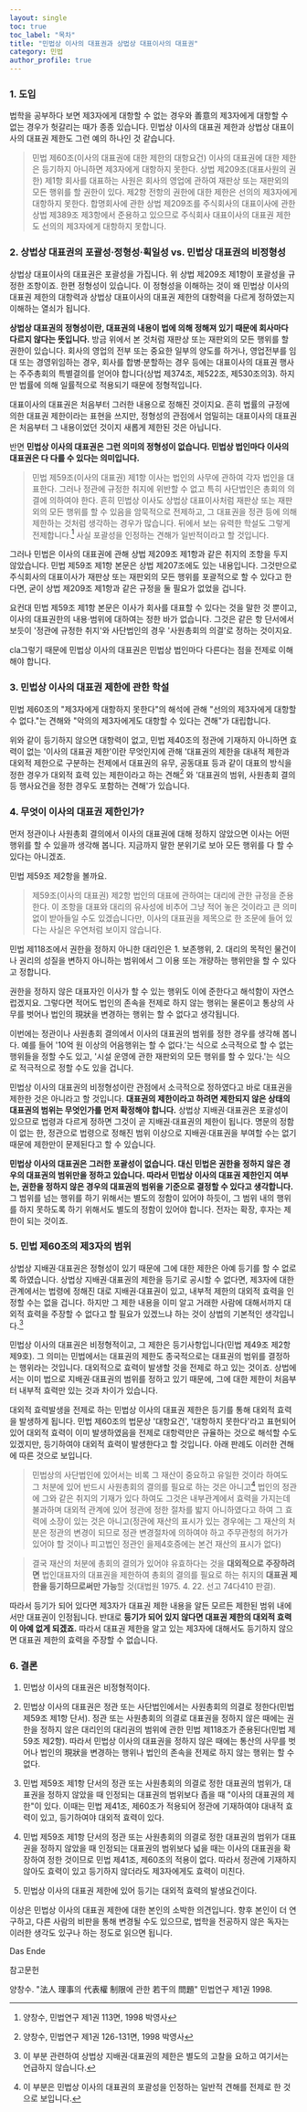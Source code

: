 ```yaml
---
layout: single
toc: true
toc_label: "목차"
title: "민법상 이사의 대표권과 상법상 대표이사의 대표권"
category: 민법
author_profile: true
---
```

### 1. 도입
법학을 공부하다 보면 제3자에게 대항할 수 없는 경우와 善意의 제3자에게 대항할 수 없는 경우가 헛갈리는 때가 종종 있습니다. 민법상 이사의 대표권 제한과 상법상 대표이사의 대표권 제한도 그런 예의 하나인 것 같습니다.
> 민법 제60조(이사의 대표권에 대한 제한의 대항요건) 이사의 대표권에 대한 제한은 등기하지 아니하면 제3자에게 대항하지 못한다.
> 상법 제209조(대표사원의 권한) 제1항 회사를 대표하는 사원은 회사의 영업에 관하여 재판상 또는 재판외의 모든 행위를 할 권한이 있다.
> 제2항 전항의 권한에 대한 제한은 선의의 제3자에게 대항하지 못한다.
합명회사에 관한 상법 제209조를 주식회사의 대표이사에 관한 상법 제389조 제3항에서 준용하고 있으므로 주식회사 대표이사의 대표권 제한도 선의의 제3자에게 대항하지 못합니다.

### 2. 상법상 대표권의 포괄성·정형성·획일성 vs. 민법상 대표권의 비정형성
상법상 대표이사의 대표권은 포괄성을 가집니다. 위 상법 제209조 제1항이 포괄성을 규정한 조항이죠. 한편 정형성이 있습니다. 이 정형성을 이해하는 것이 왜 민법상 이사의 대표권 제한의 대항력과 상법상 대표이사의 대표권 제한의 대항력을 다르게 정하였는지 이해하는 열쇠가 됩니다.

**상법상 대표권의 정형성이란, 대표권의 내용이 법에 의해 정해져 있기 때문에 회사마다 다르지 않다는 뜻입니다.** 방금 위에서 본 것처럼 재판상 또는 재판외의 모든 행위를 할 권한이 있습니다. 회사의 영업의 전부 또는 중요한 일부의 양도를 하거나, 영업전부를 임대 또는 경영위임하는 경우, 회사를 합병·분할하는 경우 등에는 대표이사의 대표권 행사는 주주총회의 특별결의를 얻어야 합니다(상법 제374조, 제522조, 제530조의3). 하지만 법률에 의해 일률적으로 적용되기 때문에 정형적입니다.

대표이사의 대표권은 처음부터 그러한 내용으로 정해진 것이지요. 흔히 법률의 규정에 의한 대표권 제한이라는 표현을 쓰지만, 정형성의 관점에서 엄밀히는 대표이사의 대표권은 처음부터 그 내용이었던 것이지 새롭게 제한된 것은 아닙니다.

반면 **민법상 이사의 대표권은 그런 의미의 정형성이 없습니다. 민법상 법인마다 이사의 대표권은 다 다를 수 있다는 의미입니다.**
> 민법 제59조(이사의 대표권) 제1항 이사는 법인의 사무에 관하여 각자 법인을 대표한다. 그러나 정관에 규정한 취지에 위반할 수 없고 특히 사단법인은 총회의 의결에 의하여야 한다.
흔히 민법상 이사도 상법상 대표이사처럼 재판상 또는 재판외의 모든 행위를 할 수 있음을 암묵적으로 전제하고, 그 대표권을 정관 등에 의해 제한하는 것처럼 생각하는 경우가 많습니다. 뒤에서 보는 유력한 학설도 그렇게 전제합니다.[^1] 사실 포괄성을 인정하는 견해가 일반적이라고 할 것입니다.

그러나 민법은 이사의 대표권에 관해 상법 제209조 제1항과 같은 취지의 조항을 두지 않았습니다. 민법 제59조 제1항 본문은 상법 제207조에도 있는 내용입니다. 그것만으로 주식회사의 대표이사가 재판상 또는 재판외의 모든 행위를 포괄적으로 할 수 있다고 한다면, 굳이 상법 제209조 제1항과 같은 규정을 둘 필요가 없었을 겁니다.

요컨대 민법 제59조 제1항 본문은 이사가 회사를 대표할 수 있다는 것을 말한 것 뿐이고, 이사의 대표권한의 내용·범위에 대하여는 정한 바가 없습니다. 그것은 같은 항 단서에서 보듯이 '정관에 규정한 취지'와 사단법인의 경우 '사원총회의 의결'로 정하는 것이지요.

cla그렇기 때문에 민법상 이사의 대표권은 민법상 법인마다 다른다는 점을 전제로 이해해야 합니다.

### 3. 민법상 이사의 대표권 제한에 관한 학설
민법 제60조의 "제3자에게 대항하지 못한다"의 해석에 관해 "선의의 제3자에게 대항할 수 없다."는 견해와 "악의의 제3자에게도 대항할 수 있다는 견해"가 대립합니다.

위와 같이 등기하지 않으면 대항력이 없고, 민법 제40조의 정관에 기재하지 아니하면 효력이 없는 '이사의 대표권 제한'이란 무엇인지에 관해 '대표권의 제한을 대내적 제한과 대외적 제한으로 구분하는 전제에서 대표권의 유무, 공동대표 등과 같이 대표의 방식을 정한 경우가 대외적 효력 있는 제한이라고 하는 견해[^2] 와 '대표권의 범위, 사원총회 결의 등 행사요건을 정한 경우도 포함하는 견해'가 있습니다.

### 4. 무엇이 이사의 대표권 제한인가?
먼저 정관이나 사원총회 결의에서 이사의 대표권에 대해 정하지 않았으면 이사는 어떤 행위를 할 수 있을까 생각해 봅니다. 지금까지 말한 분위기로 보아 모든 행위를 다 할 수 있다는 아니겠죠.

민법 제59조 제2항을 볼까요.
> 제59조(이사의 대표권) 제2항 법인의 대표에 관하여는 대리에 관한 규정을 준용한다.
이 조항을 대표와 대리의 유사성에 비추어 그냥 적어 놓은 것이라고 큰 의미 없이 받아들일 수도 있겠습니다만, 이사의 대표권을 제목으로 한 조문에 들어 있다는 사실은 우연처럼 보이지 않습니다.

민법 제118조에서 권한을 정하지 아니한 대리인은 1. 보존행위, 2. 대리의 목적인 물건이나 권리의 성질을 변하지 아니하는 범위에서 그 이용 또는 개량하는 행위만을 할 수 있다고 정합니다.

권한을 정하지 않은 대표자인 이사가 할 수 있는 행위도 이에 준한다고 해석함이 자연스럽겠지요. 그렇다면 적어도 법인의 존속을 전제로 하지 않는 행위는 물론이고 통상의 사무를 벗어나 법인의 現狀을 변경하는 행위는 할 수 없다고 생각됩니다.

이번에는 정관이나 사원총회 결의에서 이사의 대표권의 범위를 정한 경우를 생각해 봅니다. 예를 들어 '10억 원 이상의 어음행위는 할 수 없다.'는 식으로 소극적으로 할 수 없는 행위들을 정할 수도 있고, '시설 운영에 관한 재판외의 모든 행위를 할 수 있다.'는 식으로 적극적으로 정할 수도 있을 겁니다.

민법상 이사의 대표권의 비정형성이란 관점에서 소극적으로 정하였다고 바로 대표권을 제한한 것은 아니라고 할 것입니다. **대표권의 제한이라고 하려면 제한되지 않은 상태의 대표권의 범위는 무엇인가를 먼저 확정해야 합니다.** 상법상 지배권·대표권은 포괄성이 있으므로 법령과 다르게 정하면 그것이 곧 지배권·대표권의 제한이 됩니다. 명문의 정함이 없는 한, 정관으로 법령으로 정해진 범위 이상으로 지배권·대표권을 부여할 수는 없기 때문에 제한만이 문제된다고 할 수 있습니다.

**민법상 이사의 대표권은 그러한 포괄성이 없습니다. 대신 민법은 권한을 정하지 않은 경우의 대표권의 범위만을 정하고 있습니다. 따라서 민법상 이사의 대표권 제한인지 여부는, 권한을 정하지 않은 경우의 대표권의 범위을 기준으로 결정할 수 있다고 생각합니다.** 그 범위를 넘는 행위를 하기 위해서는 별도의 정함이 있어야 하듯이, 그 범위 내의 행위를 하지 못하도록 하기 위해서도 별도의 정함이 있어야 합니다. 전자는 확장, 후자는 제한이 되는 것이죠.

### 5. 민법 제60조의 제3자의 범위
상법상 지배권·대표권은 정형성이 있기 때문에 그에 대한 제한은 아예 등기를 할 수 없로록 하였습니다. 상법상 지배권·대표권의 제한을 등기로 공시할 수 없다면, 제3자에 대한 관계에서는 법령에 정해진 대로 지배권·대표권이 있고, 내부적 제한의 대외적 효력을 인정할 수는 없을 겁니다. 하지만 그 제한 내용을 이미 알고 거래한 사람에 대해서까지 대외적 효력을 주장할 수 없다고 할 필요가 있겠느냐 하는 것이 상법의 기본적인 생각입니다.[^3]

민법상 이사의 대표권은 비정형적이고, 그 제한은 등기사항입니다(민법 제49조 제2항 제9호). 그 의미는 민법에서는 대표권의 제한도 종국적으로는 대표권의 범위를 결정하는 행위라는 것입니다. 대외적으로 효력이 발생할 것을 전제로 하고 있는 것이죠. 상법에서는 이미 법으로 지배권·대표권의 범위를 정하고 있기 때문에, 그에 대한 제한이 처음부터 내부적 효력만 있는 것과 차이가 있습니다.

대외적 효력발생을 전제로 하는 민법상 이사의 대표권 제한은 등기를 통해 대외적 효력을 발생하게 됩니다. 민법 제60조의 법문상 '대항요건', '대항하지 못한다'라고 표현되어 있어 대외적 효력이 이미 발생하였음을 전제로 대항력만은 규율하는 것으로 해석할 수도 있겠지만, 등기하여야 대외적 효력이 발생한다고 할 것입니다. 아래 판례도 이러한 견해에 따른 것으로 보입니다.
> 민법상의 사단법인에 있어서는 비록 그 재산이 중요하고 유일한 것이라 하여도 그 처분에 있어 반드시 사원총회의 결의를 필요로 하는 것은 아니고[^4] 법인의 정관에 그와 같은 취지의 기재가 있다 하여도 그것은 내부관계에서 효력을 가지는데 불과하며 대외적 관계에 있어 정관에 정한 절차를 밟지 아니하였다고 하여 그 효력에 소장이 있는 것은 아니고(정관에 재산의 표시가 있는 경우에는 그 재산의 처분은 정관의 변경이 되므로 정관 변경절차에 의하여야 하고 주무관청의 허가가 있어야 할 것이나 피고법인 정관인 을제4호증에는 본건 재산의 표시가 없다)

> 결국 재산의 처분에 총회의 결의가 있어야 유효하다는 것을 **대외적으로 주장하려면** 법인대표자의 대표권을 제한하여 총회의 결의를 필요로 하는 취지의 **대표권 제한을 등기하므로써만 가능**할 것(대법원 1975. 4. 22. 선고 74다410 판결).

따라서 등기가 되어 있다면 제3자가 대표권 제한 내용을 알든 모르든 제한된 범위 내에서만 대표권이 인정됩니다. 반대로 **등기가 되어 있지 않다면 대표권 제한의 대외적 효력이 아예 없게 되겠죠.** 따라서 대표권 제한을 알고 있는 제3자에 대해서도 등기하지 않으면 대표권 제한의 효력을 주장할 수 없습니다.

### 6. 결론
1) 민법상 이사의 대표권은 비정형적이다.

2) 민법상 이사의 대표권은 정관 또는 사단법인에서는 사원총회의 의결로 정한다(민법 제59조 제1항 단서). 정관 또는 사원총회의 의결로 대표권을 정하지 않은 때에는 권한을 정하지 않은 대리인의 대리권의 범위에 관한 민법 제118조가 준용된다(민법 제59조 제2항). 따라서 민법상 이사의 대표권을 정하지 않은 때에는 통산의 사무를 벗어나 법인의 現狀을 변경하는 행위나 법인의 존속을 전제로 하지 않는 행위는 할 수 없다.

3) 민법 제59조 제1항 단서의 정관 또는 사원총회의 의결로 정한 대표권의 범위가, 대표권을 정하지 않았을 때 인정되는 대표권의 범위보다 좁을 때 "이사의 대표권의 제한"이 있다. 이때는 민법 제41조, 제60조가 적용되어 정관에 기재하여야 대내적 효력이 있고, 등기하여야 대외적 효력이 있다.

4) 민법 제59조 제1항 단서의 정관 또는 사원총회의 의결로 정한 대표권의 범위가 대표권을 정하지 않았을 때 인정되는 대표권의 범위보다 넓을 때는 이사의 대표권을 확장하여 정한 것이므로 민법 제41조, 제60조의 적용이 없다. 따라서 정관에 기재하지 않아도 효력이 있고 등기하지 않더라도 제3자에게도 효력이 미친다.

5) 민법상 이사의 대표권 제한에 있어 등기는 대외적 효력의 발생요건이다.

이상은 민법상 이사의 대표권 제한에 대한 본인의 소박한 의견입니다. 향후 본인이 더 연구하고, 다른 사람의 비판을 통해 변경될 수도 있으므로, 법학을 전공하지 않은 독자는 이러한 생각도 있구나 하는 정도로 읽으면 됩니다.

[^1]: 양창수, 민법연구 제1권 113면, 1998 박영사
[^2]: 양창수, 민법연구 제1권 126-131면, 1998 박영사
[^3]: 이 부분 관련하여 상법상 지배권·대표권의 제한은 별도의 고찰을 요하고 여기서는 언급하지 않습니다.
[^4]: 이 부분은 민법상 이사의 대표권의 포괄성을 인정하는 일반적 견해를 전제로 한 것으로 보입니다.

Das Ende

참고문헌

양창수. "法人 理事의 代表權 制限에 관한 若干의 問題" 민법연구 제1권 1998.
